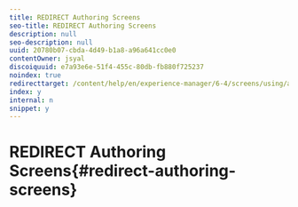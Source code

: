 ```yaml
---
title: REDIRECT Authoring Screens
seo-title: REDIRECT Authoring Screens
description: null
seo-description: null
uuid: 20780b07-cbda-4d49-b1a8-a96a641cc0e0
contentOwner: jsyal
discoiquuid: e7a93e6e-51f4-455c-80db-fb880f725237
noindex: true
redirecttarget: /content/help/en/experience-manager/6-4/screens/using/authoring-screens
index: y
internal: n
snippet: y
---
```


# REDIRECT Authoring Screens{#redirect-authoring-screens}

